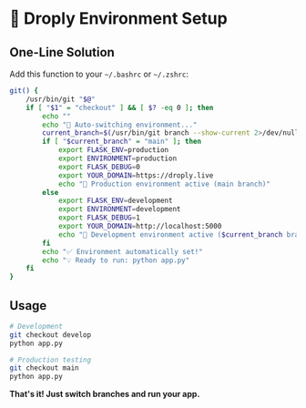 # 🎯 Droply Environment Setup

## **One-Line Solution**

Add this function to your `~/.bashrc` or `~/.zshrc`:

```bash
git() {
    /usr/bin/git "$@"
    if [ "$1" = "checkout" ] && [ $? -eq 0 ]; then
        echo ""
        echo "🔄 Auto-switching environment..."
        current_branch=$(/usr/bin/git branch --show-current 2>/dev/null)
        if [ "$current_branch" = "main" ]; then
            export FLASK_ENV=production
            export ENVIRONMENT=production
            export FLASK_DEBUG=0
            export YOUR_DOMAIN=https://droply.live
            echo "🚀 Production environment active (main branch)"
        else
            export FLASK_ENV=development
            export ENVIRONMENT=development
            export FLASK_DEBUG=1
            export YOUR_DOMAIN=http://localhost:5000
            echo "🔧 Development environment active ($current_branch branch)"
        fi
        echo "✅ Environment automatically set!"
        echo "💡 Ready to run: python app.py"
    fi
}
```

## **Usage**

```bash
# Development
git checkout develop
python app.py

# Production testing
git checkout main
python app.py
```

**That's it! Just switch branches and run your app.**
